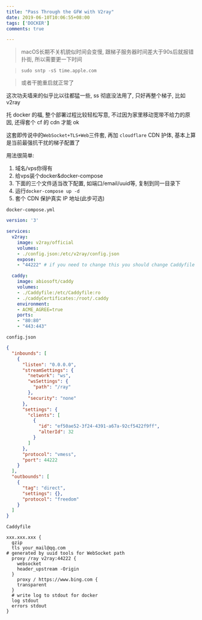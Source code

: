 ```yaml
---
title: "Pass Through the GFW with V2ray"
date: 2019-06-10T10:06:55+08:00
tags: ['DOCKER']
comments: true

---
```

> macOS长期不关机貌似时间会变慢, 跟梯子服务器时间差大于90s后就报错扑街, 所以需要更一下时间

> `sudo sntp -sS time.apple.com`

> 或者干脆重启就正常了

这次功夫墙来的似乎比以往都猛一些, ss 彻底没法用了, 只好再整个梯子, 比如 v2ray

托 docker 的福, 整个部署过程比较轻松写意, 不过因为家里移动宽带不给力的原因, 还得套个 cf 的 cdn 才能 ok

这套即传说中的`WebSocket+TLS+Web`三件套, 再加 `cloudflare` CDN 护体, 基本上算是当前最强抗干扰的梯子配置了

用法很简单:

1. 域名/vps你得有
2. 给vps装个docker&docker-compose
3. 下面的三个文件适当改下配置, 如端口/email/uuid等, 复制到同一目录下
4. 运行`docker-compose up -d`
5. 套个 CDN 保护真实 IP 地址(此步可选)

`docker-compose.yml`

```yml
version: '3'

services:
  v2ray:
    image: v2ray/official
    volumes:
    - ./config.json:/etc/v2ray/config.json
    expose:
    - "44222" # if you need to change this you should change Caddyfile as well

  caddy:
    image: abiosoft/caddy
    volumes:
    - ./Caddyfile:/etc/Caddyfile:ro
    - ./caddyCertificates:/root/.caddy
    environment:
    - ACME_AGREE=true
    ports:
    - "80:80"
    - "443:443"
```

`config.json`

```json
{
  "inbounds": [
    {
      "listen": "0.0.0.0",
      "streamSettings": {
        "network": "ws",
        "wsSettings": {
          "path": "/ray"
        },
        "security": "none"
      },
      "settings": {
        "clients": [
          {
            "id": "ef50ae52-3f24-4391-a67a-92cf5422f9ff",
            "alterId": 32
          }
        ]
      },
      "protocol": "vmess",
      "port": 44222
    }
  ],
  "outbounds": [
    {
      "tag": "direct",
      "settings": {},
      "protocol": "freedom"
    }
  ]
}
```

`Caddyfile`

```shell
xxx.xxx.xxx {
  gzip
  tls your_mail@qq.com
# generated by uuid tools for WebSocket path
  proxy /ray v2ray:44222 {
    websocket
    header_upstream -Origin
  }
    proxy / https://www.bing.com {
    transparent
  }
  # write log to stdout for docker
  log stdout
  errors stdout
}
```
